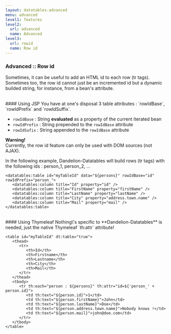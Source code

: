 ```yaml
---
layout: datatables-advanced
menu: advanced
level1: features
level2:
  url: advanced
  name: Advanced
level3:
  url: rowid
  name: Row id
---
```


### Advanced :: Row id

Sometimes, it can be useful to add an HTML id to each row (tr tags). Sometimes too, the row id cannot just be an incremented id but a dynamic builded string, for instance, from a bean\'s attribute.

<br />
#### Using JSP
You have at one's disposal 3 table attributes : `rowIdBase`, `rowIdPrefix` and `rowIdSuffix`.

 * `rowIdBase` : String **evaluated** as a property of the current iterated bean
 * `rowIdPrefix` : String prepended to the `rowIdBase` attribute
 * `rowIdSufix` : String appended to the `rowIdBase` attribute

<p class="alert alert-warn"><strong>Warning!</strong><br /> Currently, the row id feature can only be used with DOM sources (not AJAX).</p>

In the following example, Dandelion-Datatables will build rows (tr tags) with the following ids : person_1, person_2, \...

	<datatables:table id="myTableId" data="${persons}" rowIdBase="id" rowIdPrefix="person_">
	   <datatables:column title="Id" property="id" />
	   <datatables:column title="FirstName" property="firstName" />
	   <datatables:column title="LastName" property="lastName" />
	   <datatables:column title="City" property="address.town.name" />
	   <datatables:column title="Mail" property="mail" />
	</datatables:table>

<br />
#### Using Thymeleaf
Nothing\'s specific to **Dandelion-Datatables** is needed, just the native Thymeleaf `th:attr` attribute!

	<table id="myTableId" dt:table="true">
	   <thead>
	      <tr>
	         <th>Id</th>
	         <th>Firstname</th>
	         <th>Lastname</th>
	         <th>City</th>
	         <th>Mail</th>
	      </tr>
	   </thead>
	   <tbody>
	      <tr th:each="person : ${persons}" th:attr="id=${'person_' + person.id}">
	         <td th:text="${person.id}">1</td>
	         <td th:text="${person.firstName}">John</td>
	         <td th:text="${person.lastName}">Doe</td>
	         <td th:text="${person.address.town.name}">Nobody knows !</td>
	         <td th:text="${person.mail}">john@doe.com</td>
	      </tr>
	   </tbody>
	</table>
